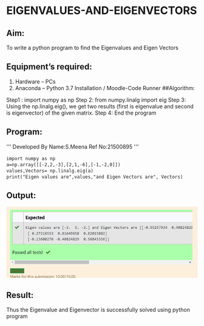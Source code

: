 # EIGENVALUES-AND-EIGENVECTORS
## Aim:
To write a python program to find the Eigenvalues and Eigen Vectors
## Equipment’s required:
1. 	Hardware – PCs
2. 	Anaconda – Python 3.7 Installation / Moodle-Code Runner
##Algorithm:

Step1 : import numpy as np
Step 2: from numpy.linalg import eig
Step 3: Using the np.linalg.eig(), we get two results (first is eigenvalue and second is eigenvector) of the given matrix.
Step 4: End the program

## Program:
'''
Developed By
             Name:S.Meena
             Ref No:21500895
'''
```
import numpy as np
a=np.array([[-2,2,-3],[2,1,-6],[-1,-2,0]])
values,Vectors= np.linalg.eig(a)
print("Eigen values are",values,"and Eigen Vectors are", Vectors)
```

## Output:
![OUTPUT](./ss..png)

## Result:
Thus the Eigenvalue and Eigenvector is successfully solved using python program
